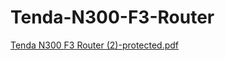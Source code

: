 # Tenda-N300-F3-Router
[Tenda N300 F3 Router (2)-protected.pdf](https://github.com/ShravanSinghRathore/Tenda-N300-F3-Router/files/15162898/Tenda.N300.F3.Router.2.-protected.pdf)

